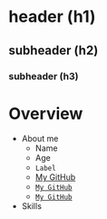 # header (h1)
## subheader (h2)
### subheader (h3)
# Overview
- About me
    - Name
    - Age
    - `Label`
    - [My GitHub](https://github.com/haudevw3/mygithub/)
    - [`My GitHub`](https://github.com/haudevw3/mygithub/)
    - <a href="https://github.com/haudevw3/mygithub/">`My GitHub`</a>
- Skills
